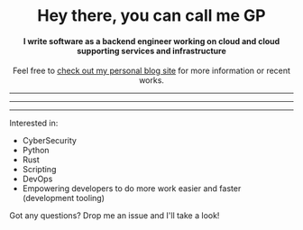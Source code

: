 <h1 align="center">Hey there, you can call me GP</h1>

<h4 align="center">I write software as a backend engineer working on cloud and cloud supporting services and infrastructure</h4>

<p align="center">Feel free to <a href="https://barelycompetent.dev/">check out my personal blog site</a> for more information or recent works. 
</p>

---
---
---

Interested in: 

* CyberSecurity
* Python
* Rust
* Scripting
* DevOps
* Empowering developers to do more work easier and faster (development tooling)

Got any questions? Drop me an issue and I'll take a look!
